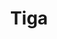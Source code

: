 ---
title: Tiga
categories:
- radio
- digital
- press
tags:
- artist
position: 2
image: 
is-featured: 
is-front: 
website:
facebook: https://www.facebook.com/officialtiga/
twitter:
instagram:
spotify:
soundcloud:
youtube: 
apple: 
layout: client
---